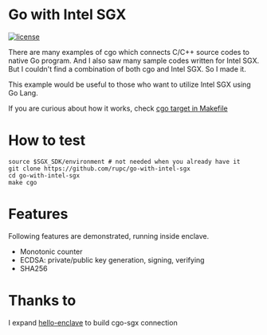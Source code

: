 # Go with Intel SGX 
[![license](https://img.shields.io/github/license/mashape/apistatus.svg?style=flat-square)]()

There are many examples of cgo which connects C/C++ source codes to native Go program. And I also saw many sample codes written for Intel SGX. But I couldn't find a combination of both cgo and Intel SGX. So I made it.

This example would be useful to those who want to utilize Intel SGX using Go Lang.

If you are curious about how it works, check [cgo target in Makefile](https://github.com/rupc/go-with-intel-sgx/blob/master/Makefile#L214)

# How to test
```
source $SGX_SDK/environment # not needed when you already have it
git clone https://github.com/rupc/go-with-intel-sgx
cd go-with-intel-sgx
make cgo
```

# Features
Following features are demonstrated, running inside enclave.
- Monotonic counter
- ECDSA: private/public key generation, signing, verifying
- SHA256

# Thanks to
I expand [hello-enclave](https://github.com/digawp/hello-enclave) to build cgo-sgx connection

